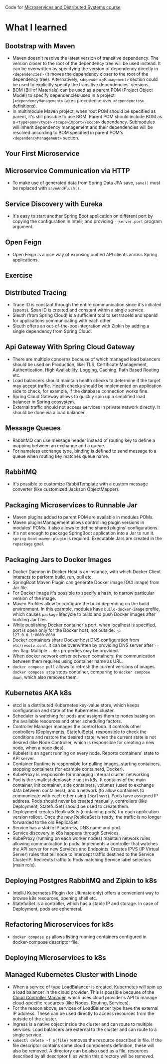 Code for [Microservices and Distributed Systems course](https://app.amigoscode.com/p/microservices)

# What I learned

## Bootstrap with Maven

- Maven doesn't resolve the latest version of transitive dependency. The version closer to the root of the dependency
  tree will be used instead. It can be overwritten by specifying the version of dependency directly
  in `<dependencies>` (it moves the dependency closer to the root of the dependency tree).
  Alternatively, `<dependencyManagement>` section could be used to explicitly specify the transitive dependencies'
  versions.
- BOM (Bill of Materials) can be used as a parent POM (Project Object Model) to specify dependencies used in a
  project (`<dependencyManagement>` takes precedence over `<dependencies>` definitions).
- In multimodule Maven project, when root POM should be specified as parent, it's still possible
  to use BOM. Parent POM should include BOM as a `<type>pom</type>` `<scope>import</scope>` dependency. Submodules will
  inherit dependency management and their dependencies will be resolved according to BOM specified in parent
  POM's `<dependencyManagement>` section.

## Your First Microservice

## Microservice Communication via HTTP

- To make use of generated data from Spring Data JPA save, `save()` must be replaced with `saveAndFlush()`.

## Service Discovery with Eureka

- It's easy to start another Spring Boot application on different port by copying the configuration in Intellij and
  providing `--server.port` program argument.

## Open Feign

- Open Feign is a nice way of exposing unified API clients across Spring applications.

## Exercise

## Distributed Tracing

- Trace ID is constant through the entire communication since it's initiated (spans). Span ID is created and constant
  within a single service.
- Sleuth (from Spring Cloud) is a sufficient tool to set traceId and spanId for applications communicating with each
  other.
- Sleuth offers an out-of-the-box integration with Zipkin by adding a single dependency from Spring Cloud.

## Api Gateway With Spring Cloud Gateway

- There are multiple concerns because of which managed load balancers should be used on Production, like: TLS,
  Certificate Management, Authentication, High Availability, Logging, Caching, Path Based Routing etc.
- Load balancers should maintain health checks to determine if the target may accept traffic. Health checks should be
  implemented on application side to check, for example, if the database connection works fine.
- Spring Cloud Gateway allows to quickly spin up a simplified load balancer in Spring ecosystem.
- External traffic should not access services in private network directly. It should be done via a load balancer.

## Message Queues

- RabbitMQ can use message header instead of routing key to define a mapping between an exchange and a queue.
- For nameless exchange type, binding is defined to send message to a queue when routing key matches queue name.

## RabbitMQ

- It's possible to customize RabbitTemplate with a custom message converter (like customized Jackson ObjectMapper).

## Packaging Microservices to Runnable Jar

- Maven plugins added to parent POM are available in modules POMs.
- Maven pluginsManagement allows controlling plugin versions in modules' POMs. It also allows to define shared plugins'
  configurations.
- It's not enough to package SpringBoot application into a Jar to run it. `spring-boot-maven-plugin` is required.
  Executable Jars are created in the `repackage` goal.

## Packaging Jars to Docker Images

- Docker Daemon in Docker Host is an instance, with which Docker Client interacts to perform build, run, pull etc.
- SpringBoot Maven Plugin can generate Docker image (OCI image) from Jar file.
- For Docker image it's possible to specify a hash, to narrow particular version of the image.
- Maven Profiles allow to configure the build depending on the build environment. In this example, modules
  have `build-docker-image` profile, which causes `package` lifecycle to build and push Docker images after building Jar
  files.
- While publishing Docker container's port, when localhost is specified, port is open only for the Docker host, not
  outside: `-p 127.0.0.1:8080:8080`
- Docker containers share Docker host DNS configuration from `etc/resolv.conf`. It can be overwritten by providing DNS
  server after `--dns` flag. Multiple `--dns` properties may be provided.
- When docker network exists between containers, the communication between them requires using container name as URL.
- `docker compose pull` allows to refresh the current versions of images. `docker compose stop` stops container,
  comparing to `docker compose down`, which also removes them.

## Kubernetes AKA k8s

- etcd is a distributed Kubernetes key-value store, which keeps configuration and state of the Kubernetes cluster.
- Scheduler is watching for pods and assigns them to nodes basing on the available resources and other scheduling
  factors.
- Controller Manager manages the control loop. It controls other controllers (Deployments, StatefulSets), responsible to
  check the conditions and restore the desired state, when the current state is not desired (like Node
  Controller, which is responsible for creating a new node, when a node dies).
- Kubelet is an agent running on every node. Reports containers' state to API server.
- Container Runtime is responsible for pulling images, starting containers, stopping containers (for example
  containerd, Docker).
- KubeProxy is responsible for managing internal cluster networking.
- Pod is the smallest deployable unit in k8s. It contains of the main container, init container, side containers,
  volumes (used to exchange data between containers), and a network (to allow containers to communicate with each other
  using `localhost`). Pods have assigned IP address. Pods should never be created manually, controllers (like
  Deployment, StatefulSet) should be used to create them.
- Deployment creates ReplicaSets (containing pods) for each application version rollout. Once the new ReplicaSet is
  ready, the traffic is no longer forwarded to the old ReplicaSet.
- Service has a stable IP address, DNS name and port.
- Service discovery in k8s happens through Services.
- KubeProxy (running on each worker nodes) maintain network rules allowing communication to pods. Implements a
  controller that watches the API server for new Services and Endpoints. Creates IPVS (IP Virtual Server) rules that
  tell node to intercept traffic destined to the Service ClusterIP. Redirects traffic to Pods matching Service label
  selectors (main role).

## Deploying Postgres RabbitMQ and Zipkin to k8s

- IntelliJ Kubernetes Plugin (for Ultimate only) offers a convenient way to browse k8s resources, opening shell etc.
- StatefulSet is a controller, which has a stable IP and storage. In case of Deployment, pods are ephemeral.

## Refactoring Microservices for k8s

- `docker compose ps` allows listing running containers configured in docker-compose descriptor file.

## Deploying Microservices to k8s

## Managed Kubernetes Cluster with Linode

- When a service of type LoadBalancer is created, Kubernetes will spin up a load balancer in the cloud provider. This is
  possible because of
  the [Cloud Controller Manager](https://kubernetes.io/docs/concepts/architecture/cloud-controller/), which uses cloud
  provider's API to manage cloud-specific resources (like Nodes, Routing, Services).
- For the reason above, services of LoadBalancer type have the external IP address. These can be used directly to access
  resources from the outside of the cluster.
- Ingress is a native object inside the cluster and can route to multiple services. Load balancers are external to the
  cluster and can route to a single service.
- `kubectl delete -f ${file}` removes the resource described in file. If the file descriptor contains some cloud
  components definition, these will also be removed. A directory can be also used as a file, resources described by all
  descriptor files within this directory will be removed.